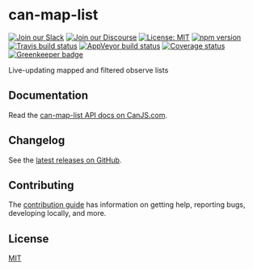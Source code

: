 # can-map-list

[![Join our Slack](https://img.shields.io/badge/slack-join%20chat-611f69.svg)](https://www.bitovi.com/community/slack?utm_source=badge&utm_medium=badge&utm_campaign=pr-badge&utm_content=badge)
[![Join our Discourse](https://img.shields.io/discourse/https/forums.bitovi.com/posts.svg)](https://forums.bitovi.com/?utm_source=badge&utm_medium=badge&utm_campaign=pr-badge&utm_content=badge)
[![License: MIT](https://img.shields.io/badge/license-MIT-blue.svg)](https://github.com/canjs/can-map-list/blob/master/LICENSE.md)
[![npm version](https://badge.fury.io/js/can-map-list.svg)](https://www.npmjs.com/package/can-map-list)
[![Travis build status](https://travis-ci.org/canjs/can-map-list.svg?branch=master)](https://travis-ci.org/canjs/can-map-list)
[![AppVeyor build status](https://ci.appveyor.com/api/projects/status/github/canjs/can-map-list?branch=master&svg=true)](https://ci.appveyor.com/project/matthewp/can-map-list)
[![Coverage status](https://coveralls.io/repos/github/canjs/can-map-list/badge.svg?branch=master)](https://coveralls.io/github/canjs/can-map-list?branch=master)
[![Greenkeeper badge](https://badges.greenkeeper.io/canjs/can-map-list.svg)](https://greenkeeper.io/)

Live-updating mapped and filtered observe lists

## Documentation

Read the [can-map-list API docs on CanJS.com](https://canjs.com/doc/can-map-list.html).

## Changelog

See the [latest releases on GitHub](https://github.com/canjs/can-map-list/releases).

## Contributing

The [contribution guide](https://github.com/canjs/can-map-list/blob/master/CONTRIBUTING.md) has information on getting help, reporting bugs, developing locally, and more.

## License

[MIT](https://github.com/canjs/can-map-list/blob/master/LICENSE.md)
